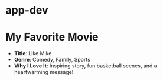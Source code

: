# app-dev
# My Favorite Movie
- **Title**: Like Mike
- **Genre**: Comedy, Family, Sports
- **Why I Love It**: Inspiring story, fun basketball scenes, and a heartwarming message!
